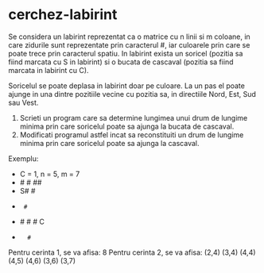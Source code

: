 # cerchez-labirint
Se considera un labirint reprezentat ca o matrice cu n linii si m coloane, in care zidurile sunt reprezentate prin caracterul #, iar culoarele prin care se poate trece prin caracterul spatiu. In labirint exista un soricel (pozitia sa fiind marcata cu S in labirint) si o bucata de cascaval (pozitia sa fiind marcata in labirint cu C).

Soricelul se poate deplasa in labirint doar pe culoare. La un pas el poate ajunge in una dintre pozitiile vecine cu pozitia sa, in directiile Nord, Est, Sud sau Vest.

1. Scrieti un program care sa determine lungimea unui drum de lungime minima prin care soricelul poate sa ajunga la bucata de cascaval.
2. Modificati programul astfel incat sa reconstituiti un drum de lungime minima prin care soricelul poate sa ajunga la cascaval.

Exemplu:
* C = 1, n = 5, m = 7
* \# #   ##
*    S# #
*      #
* \# # # C
*       #

Pentru cerinta 1, se va afisa: 8
Pentru cerinta 2, se va afisa: (2,4) (3,4) (4,4) (4,5) (4,6) (3,6) (3,7)
